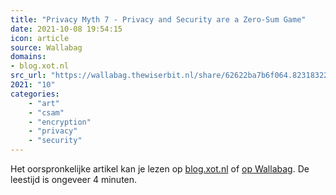 ```yaml
---
title: "Privacy Myth 7 - Privacy and Security are a Zero-Sum Game"
date: 2021-10-08 19:54:15
icon: article
source: Wallabag
domains:
- blog.xot.nl
src_url: "https://wallabag.thewiserbit.nl/share/62622ba7b6f064.82318322"
2021: "10"
categories:
    - "art"
    - "csam"
    - "encryption"
    - "privacy"
    - "security"
---
```

Het oorspronkelijke artikel kan je lezen op [blog.xot.nl](https://blog.xot.nl/2021/10/01/privacy-myth-7-privacy-and-security-are-a-zero-sum-game/index.html) of [op Wallabag](https://wallabag.thewiserbit.nl/share/62622ba7b6f064.82318322). De leestijd is ongeveer 4 minuten.